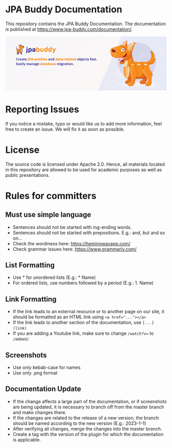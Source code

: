 # JPA Buddy Documentation

This repository contains the JPA Buddy Documentation. The documentation is published at https://www.jpa-buddy.com/documentation/.

![banner](readme/banner.jpg)

# Reporting Issues

If you notice a mistake, typo or would like us to add more information, feel free to create an issue. We will fix it as soon as possible.

# License
The source code is licensed under Apache 2.0. Hence, all materials located in this repository are allowed to be used for academic purposes as well as public presentations.

# Rules for committers

## Must use simple language

* Sentences should not be started with ing-ending words.
* Sentences should not be started with prepositions. E.g.: and, but and so on...
* Check the wordiness here: https://hemingwayapp.com/
* Check grammar issues here: https://www.grammarly.com/

## List Formatting

* Use * for unordered lists (E.g.: * Name)
* For ordered lists, use numbers followed by a period (E.g.: 1. Name)

## Link Formatting

* If the link leads to an external resource or to another page on our site, it should be formatted as an HTML link using `<a href="..."></a>`
* If the link leads to another section of the documentation, use `[...](link)`  
* If you are adding a Youtube link, make sure to change `/watch?v=` to `/embed/`

## Screenshots

* Use only kebab-case for names
* Use only .png format

## Documentation Update

* If the change affects a large part of the documentation, or if screenshots are being updated, it is necessary to branch off from the master branch and make changes there.
* If the changes are related to the release of a new version, the branch should be named according to the new version (E.g.: 2023-1-1)
* After verifying all changes, merge the changes into the master branch.
* Create a tag with the version of the plugin for which the documentation is applicable.
